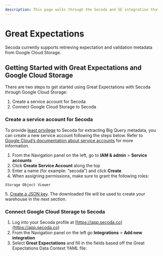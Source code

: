 ```yaml
---
description: This page walks through the Secoda and GE integration that Secoda supports
---
```


# Great Expectations

Secoda currently supports retrieving expectation and validation metadata from Google Cloud Storage.

## Getting Started with Great Expectations and Google Cloud Storage <a href="#h_21e27f5a15" id="h_21e27f5a15"></a>

There are two steps to get started using Great Expectations with Secoda through Google Cloud Storage:

1. Create a service account for Secoda
2. Connect Google Cloud Storage to Secoda

### Create a service account for Secoda

To provide [least privilege](https://en.wikipedia.org/wiki/Principle\_of\_least\_privilege) to Secoda for extracting Big Query metadata, you can create a new service account following the steps below. Refer to [Google Cloud’s documentation about service accounts](https://cloud.google.com/iam/docs/creating-managing-service-accounts) for more information.

1. From the Navigation panel on the left, go to **IAM & admin** > **Service accounts**
2. Click **Create Service Account** along the top
3. Enter a name (for example: “secoda”) and click **Create**
4. When assigning permissions, make sure to grant the following roles:

```
Storage Object Viewer
```

5\. [Create a JSON key](https://cloud.google.com/iam/docs/creating-managing-service-account-keys). The downloaded file will be used to create your warehouse in the next section.

### Connect Google Cloud Storage to Secoda

1. Log into your Secoda profile at [https://app.secoda.co](https://app.secoda.co)
2. From the Navigation panel on the left go **Integrations** > **Add new integration**
3. Select **Great Expectations** and fill in the fields based off the Great Expectations Data Context YAML file.

